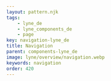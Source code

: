 ```yaml
---
layout: pattern.njk
tags: 
    - lyne_de
    - lyne_components_de
    - page
key: navigation-lyne_de
title: Navigation
parent: components-lyne_de
image: lyne/overview/navigation.webp
keywords: navigation
order: 420
---
```

